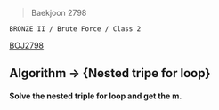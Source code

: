 >Baekjoon 2798

```BRONZE II / Brute Force / Class 2```

[BOJ2798](https://www.acmicpc.net/problem/2798)<br>
<h2> Algorithm -> {Nested tripe for loop}

<h4> Solve the nested triple for loop and get the m. </h4>

